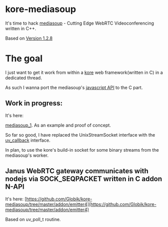 # kore-mediasoup
It's time to hack [mediasoup](https://github.com/versatica/mediasoup) - Cutting Edge WebRTC Videoconferencing written in C++.

Based on [Version 1.2.8](https://github.com/versatica/mediasoup/tree/1.2.8)

# The goal

I just want to get it work from within a [kore](https://github.com/jorisvink/kore)  web framework(written in C) in a dedicated thread.

As such I wanna port the mediasoup's [javascript API](https://github.com/versatica/mediasoup/tree/1.2.8/lib) to the C part.

## Work in progress:

It's here:

[mediasoup\_1](https://github.com/Globik/kore.io_websocket/tree/master/mediasoup_1). As an example and proof of concept.

So far so good, I have replaced the UnixStreamSocket interface with the [uv\_callback](https://github.com/litesync/uv_callback) interface.

In plan, to use the kore's build-in socket for some binary streams from the mediasoup's worker.

## Janus WebRTC gateway communicates with nodejs via SOCK_SEQPACKET written in C addon N-API

It's here:
[https://github.com/Globik/kore-mediasoup/tree/master/addon/emitter4](https://github.com/Globik/kore-mediasoup/tree/master/addon/emitter4)

Based on uv_poll_t routine.